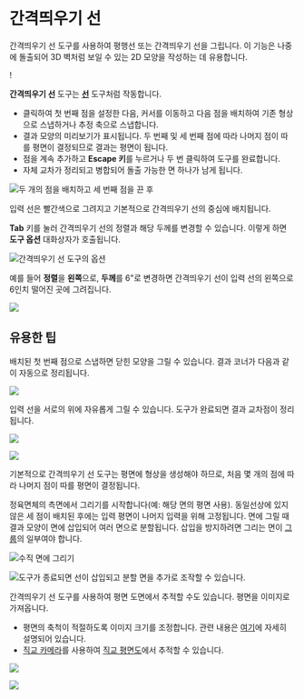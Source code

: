 # 간격띄우기 선

간격띄우기 선 도구를 사용하여 평행선 또는 간격띄우기 선을 그립니다. 이 기능은 나중에 돌출되어 3D 벽처럼 보일 수 있는 2D 모양을 작성하는 데 유용합니다.

\![](<../.gitbook/assets/image (3) (1).png>)

**간격띄우기 선** 도구는 [**선**](https://windows.help.formit.autodesk.com/tool-library/line-tool) 도구처럼 작동합니다.

* 클릭하여 첫 번째 점을 설정한 다음, 커서를 이동하고 다음 점을 배치하여 기존 형상으로 스냅하거나 추정 축으로 스냅합니다.
* 결과 모양의 미리보기가 표시됩니다. 두 번째 및 세 번째 점에 따라 나머지 점이 따를 평면이 결정되므로 결과는 평면이 됩니다.
* 점을 계속 추가하고 **Escape 키**를 누르거나 두 번 클릭하여 도구를 완료합니다.
* 자체 교차가 정리되고 병합되어 돌출 가능한 면 하나가 남게 됩니다.

![두 개의 점을 배치하고 세 번째 점을 끈 후](../.gitbook/assets/walls1.png)

입력 선은 빨간색으로 그려지고 기본적으로 간격띄우기 선의 중심에 배치됩니다.

**Tab** 키를 눌러 간격띄우기 선의 정렬과 해당 두께를 변경할 수 있습니다. 이렇게 하면 **도구 옵션** 대화상자가 호출됩니다.

![간격띄우기 선 도구의 옵션](../.gitbook/assets/walls2.png)

예를 들어 **정렬**을 **왼쪽**으로, **두께**를 6"로 변경하면 간격띄우기 선이 입력 선의 왼쪽으로 6인치 떨어진 곳에 그려집니다.

![](../.gitbook/assets/walls3.png)

## 유용한 팁

배치된 첫 번째 점으로 스냅하면 닫힌 모양을 그릴 수 있습니다. 결과 코너가 다음과 같이 자동으로 정리됩니다.

![](../.gitbook/assets/walls4.png)

입력 선을 서로의 위에 자유롭게 그릴 수 있습니다. 도구가 완료되면 결과 교차점이 정리됩니다.

![](../.gitbook/assets/walls5.png)

![](../.gitbook/assets/walls6.png)

기본적으로 간격띄우기 선 도구는 평면에 형상을 생성해야 하므로, 처음 몇 개의 점에 따라 나머지 점이 따를 평면이 결정됩니다.

정육면체의 측면에서 그리기를 시작합니다(예: 해당 면의 평면 사용). 동일선상에 있지 않은 세 점이 배치된 후에는 입력 평면이 나머지 입력을 위해 고정됩니다. 면에 그릴 때 결과 모양이 면에 삽입되어 여러 면으로 분할됩니다. 삽입을 방지하려면 그리는 면이 [그룹](https://windows.help.formit.autodesk.com/tool-library/groups)의 일부여야 합니다.

![수직 면에 그리기](../.gitbook/assets/walls7.png)

![도구가 종료되면 선이 삽입되고 분할 면을 추가로 조작할 수 있습니다.](../.gitbook/assets/walls8.png)

간격띄우기 선 도구를 사용하여 평면 도면에서 추적할 수도 있습니다. 평면을 이미지로 가져옵니다.

* 평면의 축척이 적절하도록 이미지 크기를 조정합니다. 관련 내용은 [여기](https://windows.help.formit.autodesk.com/building-the-farnsworth-house/work-with-images-and-the-ground-plane)에 자세히 설명되어 있습니다.
* [직교 카메라](orthographic-camera.md)를 사용하여 [직교 평면도](orthographic-views.md)에서 추적할 수 있습니다.

![](../.gitbook/assets/walls9.png)

![](../.gitbook/assets/walls10.png)
